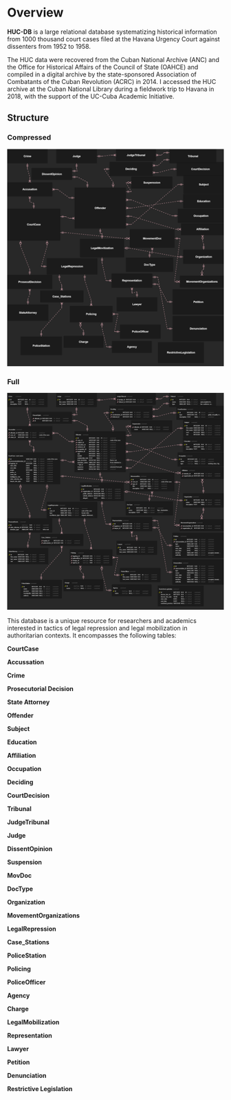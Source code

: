 # Overview

**HUC-DB** is a large relational database systematizing historical information from 1000 thousand court cases filed at the Havana Urgency Court against dissenters from 1952 to 1958. 

The HUC data were recovered from the Cuban National Archive (ANC) and the Office for Historical Affairs of the Council of State (OAHCE) and compiled in a digital archive by the state-sponsored Association of Combatants of the Cuban Revolution (ACRC) in 2014. I accessed the HUC archive at the Cuban National Library during a fieldwork trip to Havana in 2018, with the support of the UC-Cuba Academic Initiative. 

## Structure

### Compressed

![compressed structure](img/compressed_diagram.png)

### Full

![full structure](img/full_diagram.png)

This database is a unique resource for researchers and academics interested in tactics of legal repression and legal mobilization in authoritarian contexts. It encompasses the following tables:

**CourtCase**

  **Accussation**
  
  **Crime**
  
  **Prosecutorial Decision**
  
  **State Attorney**


**Offender**

  **Subject**

  **Education**
  
  **Affiliation**
  
  **Occupation**
  
 
**Deciding**  

  **CourtDecision**
  
  **Tribunal**
  
  **JudgeTribunal**
  
  **Judge**
  
  **DissentOpinion**
  
  **Suspension**


**MovDoc**

  **DocType**
  
  **Organization**
  
  **MovementOrganizations**


**LegalRepression**

  **Case_Stations**

  **PoliceStation**

  **Policing**
  
   **PoliceOfficer**
   
   **Agency**
   
   **Charge**
  

**LegalMobilization**

   **Representation**
   
   **Lawyer**
   
   **Petition**
   
   **Denunciation**
   
   
**Restrictive Legislation**
   


